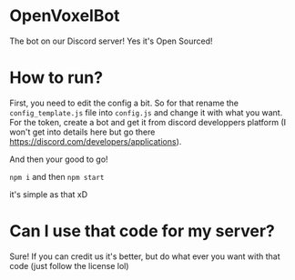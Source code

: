 # OpenVoxelBot
The bot on our Discord server! Yes it's Open Sourced!

# How to run?
First, you need to edit the config a bit. So for that rename the `config_template.js` file into `config.js` and change it with what you want. For the token, create a bot and get it from discord developpers platform (I won't get into details here but go there https://discord.com/developers/applications).

And then your good to go!

`npm i`
and then
`npm start`

it's simple as that xD

# Can I use that code for my server?
Sure! If you can credit us it's better, but do what ever you want with that code (just follow the license lol)